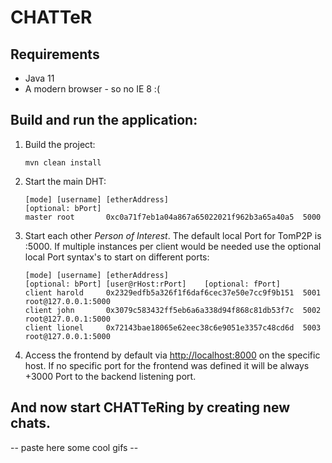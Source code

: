 # CHATTeR

## Requirements

- Java 11
- A modern browser - so no IE 8 :(

## Build and run the application:

1. Build the project:
    ```
    mvn clean install
    ```
2. Start the main DHT:
    ```
    [mode] [username] [etherAddress]                              [optional: bPort]
    master root       0xc0a71f7eb1a04a867a65022021f962b3a65a40a5  5000
    ```
3. Start each other _Person of Interest_. The default local Port for TomP2P is :5000. If multiple instances 
per client would be needed use the optional local Port syntax's to start on different ports:   
    ```
    [mode] [username] [etherAddress]                              [optional: bPort] [user@rHost:rPort]    [optional: fPort]   
    client harold     0x2329edfb5a326f1f6daf6cec37e50e7cc9f9b151  5001              root@127.0.0.1:5000   
    client john       0x3079c583432ff5eb6a6a338d94f868c81db53f7c  5002              root@127.0.0.1:5000   
    client lionel     0x72143bae18065e62eec38c6e9051e3357c48cd6d  5003              root@127.0.0.1:5000   
    ```
4. Access the frontend by default via [http://localhost:8000](http://localhost:8000/) on the specific host. If no 
  specific port for the frontend was defined it will be always +3000 Port to the backend listening port.


## And now start CHATTeRing by creating new chats.
-- paste here some cool gifs --
